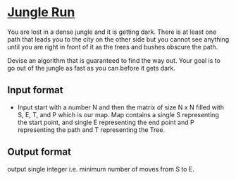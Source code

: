 # [Jungle Run][link]

You are lost in a dense jungle and it is getting dark. There is at least one path that leads you to the city on the other side but you cannot see anything until you are right in front of it as the trees and bushes obscure the path.

Devise an algorithm that is guaranteed to find the way out. Your goal is to go out of the jungle as fast as you can before it gets dark.

## Input format

- Input start with a number N and then the matrix of size N x N filled with S, E, T, and P which is our map. Map contains a single S representing the start point, and single E representing the end point and P representing the path and T representing the Tree.

## Output format

output single integer i.e. minimum number of moves from S to E.

[link]: https://www.hackerearth.com/practice/algorithms/graphs/depth-first-search/practice-problems/algorithm/jungle-run/
